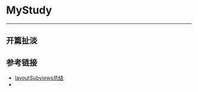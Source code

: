 # MyStudy
---

## 开篇扯淡



## 参考链接
* [layoutSubviews总结](http://blog.csdn.net/doubleuto/article/details/45155677)
* 